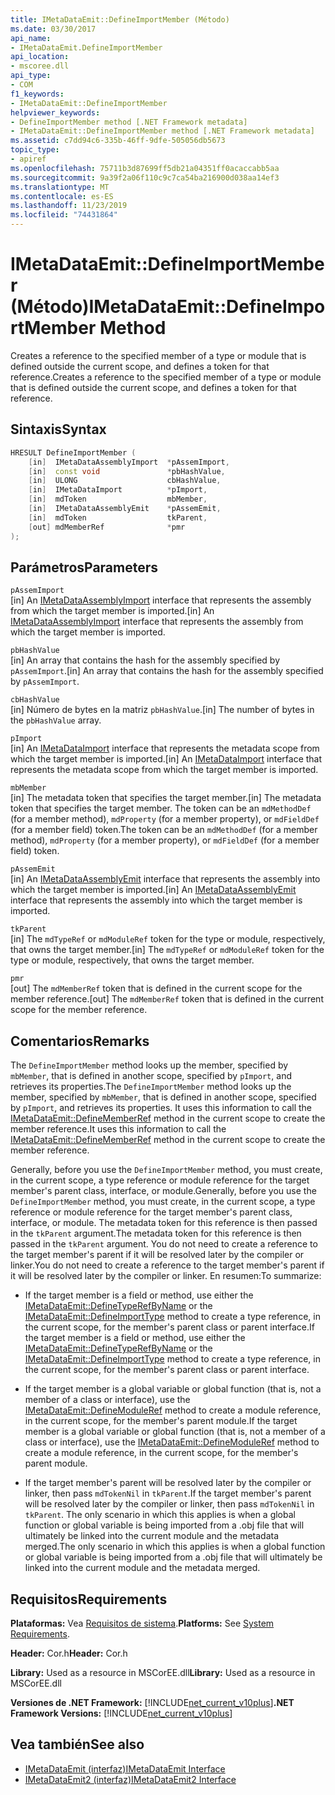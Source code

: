 ```yaml
---
title: IMetaDataEmit::DefineImportMember (Método)
ms.date: 03/30/2017
api_name:
- IMetaDataEmit.DefineImportMember
api_location:
- mscoree.dll
api_type:
- COM
f1_keywords:
- IMetaDataEmit::DefineImportMember
helpviewer_keywords:
- DefineImportMember method [.NET Framework metadata]
- IMetaDataEmit::DefineImportMember method [.NET Framework metadata]
ms.assetid: c7dd94c6-335b-46ff-9dfe-505056db5673
topic_type:
- apiref
ms.openlocfilehash: 75711b3d87699ff5db21a04351ff0acaccabb5aa
ms.sourcegitcommit: 9a39f2a06f110c9c7ca54ba216900d038aa14ef3
ms.translationtype: MT
ms.contentlocale: es-ES
ms.lasthandoff: 11/23/2019
ms.locfileid: "74431864"
---
```

# <a name="imetadataemitdefineimportmember-method"></a><span data-ttu-id="52928-102">IMetaDataEmit::DefineImportMember (Método)</span><span class="sxs-lookup"><span data-stu-id="52928-102">IMetaDataEmit::DefineImportMember Method</span></span>
<span data-ttu-id="52928-103">Creates a reference to the specified member of a type or module that is defined outside the current scope, and defines a token for that reference.</span><span class="sxs-lookup"><span data-stu-id="52928-103">Creates a reference to the specified member of a type or module that is defined outside the current scope, and defines a token for that reference.</span></span>  
  
## <a name="syntax"></a><span data-ttu-id="52928-104">Sintaxis</span><span class="sxs-lookup"><span data-stu-id="52928-104">Syntax</span></span>  
  
```cpp  
HRESULT DefineImportMember (   
    [in]  IMetaDataAssemblyImport  *pAssemImport,   
    [in]  const void               *pbHashValue,   
    [in]  ULONG                    cbHashValue,  
    [in]  IMetaDataImport          *pImport,   
    [in]  mdToken                  mbMember,   
    [in]  IMetaDataAssemblyEmit    *pAssemEmit,   
    [in]  mdToken                  tkParent,   
    [out] mdMemberRef              *pmr   
);  
```  
  
## <a name="parameters"></a><span data-ttu-id="52928-105">Parámetros</span><span class="sxs-lookup"><span data-stu-id="52928-105">Parameters</span></span>  
 `pAssemImport`  
 <span data-ttu-id="52928-106">[in] An [IMetaDataAssemblyImport](../../../../docs/framework/unmanaged-api/metadata/imetadataassemblyimport-interface.md) interface that represents the assembly from which the target member is imported.</span><span class="sxs-lookup"><span data-stu-id="52928-106">[in] An [IMetaDataAssemblyImport](../../../../docs/framework/unmanaged-api/metadata/imetadataassemblyimport-interface.md) interface that represents the assembly from which the target member is imported.</span></span>  
  
 `pbHashValue`  
 <span data-ttu-id="52928-107">[in] An array that contains the hash for the assembly specified by `pAssemImport`.</span><span class="sxs-lookup"><span data-stu-id="52928-107">[in] An array that contains the hash for the assembly specified by `pAssemImport`.</span></span>  
  
 `cbHashValue`  
 <span data-ttu-id="52928-108">[in] Número de bytes en la matriz `pbHashValue`.</span><span class="sxs-lookup"><span data-stu-id="52928-108">[in] The number of bytes in the `pbHashValue` array.</span></span>  
  
 `pImport`  
 <span data-ttu-id="52928-109">[in] An [IMetaDataImport](../../../../docs/framework/unmanaged-api/metadata/imetadataimport-interface.md) interface that represents the metadata scope from which the target member is imported.</span><span class="sxs-lookup"><span data-stu-id="52928-109">[in] An [IMetaDataImport](../../../../docs/framework/unmanaged-api/metadata/imetadataimport-interface.md) interface that represents the metadata scope from which the target member is imported.</span></span>  
  
 `mbMember`  
 <span data-ttu-id="52928-110">[in] The metadata token that specifies the target member.</span><span class="sxs-lookup"><span data-stu-id="52928-110">[in] The metadata token that specifies the target member.</span></span> <span data-ttu-id="52928-111">The token can be an `mdMethodDef` (for a member method), `mdProperty` (for a member property), or `mdFieldDef` (for a member field) token.</span><span class="sxs-lookup"><span data-stu-id="52928-111">The token can be an `mdMethodDef` (for a member method), `mdProperty` (for a member property), or `mdFieldDef` (for a member field) token.</span></span>  
  
 `pAssemEmit`  
 <span data-ttu-id="52928-112">[in] An [IMetaDataAssemblyEmit](../../../../docs/framework/unmanaged-api/metadata/imetadataassemblyemit-interface.md) interface that represents the assembly into which the target member is imported.</span><span class="sxs-lookup"><span data-stu-id="52928-112">[in] An [IMetaDataAssemblyEmit](../../../../docs/framework/unmanaged-api/metadata/imetadataassemblyemit-interface.md) interface that represents the assembly into which the target member is imported.</span></span>  
  
 `tkParent`  
 <span data-ttu-id="52928-113">[in] The `mdTypeRef` or `mdModuleRef` token for the type or module, respectively, that owns the target member.</span><span class="sxs-lookup"><span data-stu-id="52928-113">[in] The `mdTypeRef` or `mdModuleRef` token for the type or module, respectively, that owns the target member.</span></span>  
  
 `pmr`  
 <span data-ttu-id="52928-114">[out] The `mdMemberRef` token that is defined in the current scope for the member reference.</span><span class="sxs-lookup"><span data-stu-id="52928-114">[out] The `mdMemberRef` token that is defined in the current scope for the member reference.</span></span>  
  
## <a name="remarks"></a><span data-ttu-id="52928-115">Comentarios</span><span class="sxs-lookup"><span data-stu-id="52928-115">Remarks</span></span>  
 <span data-ttu-id="52928-116">The `DefineImportMember` method looks up the member, specified by `mbMember`, that is defined in another scope, specified by `pImport`, and retrieves its properties.</span><span class="sxs-lookup"><span data-stu-id="52928-116">The `DefineImportMember` method looks up the member, specified by `mbMember`, that is defined in another scope, specified by `pImport`, and retrieves its properties.</span></span> <span data-ttu-id="52928-117">It uses this information to call the [IMetaDataEmit::DefineMemberRef](../../../../docs/framework/unmanaged-api/metadata/imetadataemit-definememberref-method.md) method in the current scope to create the member reference.</span><span class="sxs-lookup"><span data-stu-id="52928-117">It uses this information to call the [IMetaDataEmit::DefineMemberRef](../../../../docs/framework/unmanaged-api/metadata/imetadataemit-definememberref-method.md) method in the current scope to create the member reference.</span></span>  
  
 <span data-ttu-id="52928-118">Generally, before you use the `DefineImportMember` method, you must create, in the current scope, a type reference or module reference for the target member's parent class, interface, or module.</span><span class="sxs-lookup"><span data-stu-id="52928-118">Generally, before you use the `DefineImportMember` method, you must create, in the current scope, a type reference or module reference for the target member's parent class, interface, or module.</span></span> <span data-ttu-id="52928-119">The metadata token for this reference is then passed in the `tkParent` argument.</span><span class="sxs-lookup"><span data-stu-id="52928-119">The metadata token for this reference is then passed in the `tkParent` argument.</span></span> <span data-ttu-id="52928-120">You do not need to create a reference to the target member's parent if it will be resolved later by the compiler or linker.</span><span class="sxs-lookup"><span data-stu-id="52928-120">You do not need to create a reference to the target member's parent if it will be resolved later by the compiler or linker.</span></span> <span data-ttu-id="52928-121">En resumen:</span><span class="sxs-lookup"><span data-stu-id="52928-121">To summarize:</span></span>  
  
- <span data-ttu-id="52928-122">If the target member is a field or method, use either the [IMetaDataEmit::DefineTypeRefByName](../../../../docs/framework/unmanaged-api/metadata/imetadataemit-definetyperefbyname-method.md) or the [IMetaDataEmit::DefineImportType](../../../../docs/framework/unmanaged-api/metadata/imetadataemit-defineimporttype-method.md) method to create a type reference, in the current scope, for the member's parent class or parent interface.</span><span class="sxs-lookup"><span data-stu-id="52928-122">If the target member is a field or method, use either the [IMetaDataEmit::DefineTypeRefByName](../../../../docs/framework/unmanaged-api/metadata/imetadataemit-definetyperefbyname-method.md) or the [IMetaDataEmit::DefineImportType](../../../../docs/framework/unmanaged-api/metadata/imetadataemit-defineimporttype-method.md) method to create a type reference, in the current scope, for the member's parent class or parent interface.</span></span>  
  
- <span data-ttu-id="52928-123">If the target member is a global variable or global function (that is, not a member of a class or interface), use the [IMetaDataEmit::DefineModuleRef](../../../../docs/framework/unmanaged-api/metadata/imetadataemit-definemoduleref-method.md) method to create a module reference, in the current scope, for the member's parent module.</span><span class="sxs-lookup"><span data-stu-id="52928-123">If the target member is a global variable or global function (that is, not a member of a class or interface), use the [IMetaDataEmit::DefineModuleRef](../../../../docs/framework/unmanaged-api/metadata/imetadataemit-definemoduleref-method.md) method to create a module reference, in the current scope, for the member's parent module.</span></span>  
  
- <span data-ttu-id="52928-124">If the target member's parent will be resolved later by the compiler or linker, then pass `mdTokenNil` in `tkParent`.</span><span class="sxs-lookup"><span data-stu-id="52928-124">If the target member's parent will be resolved later by the compiler or linker, then pass `mdTokenNil` in `tkParent`.</span></span> <span data-ttu-id="52928-125">The only scenario in which this applies is when a global function or global variable is being imported from a .obj file that will ultimately be linked into the current module and the metadata merged.</span><span class="sxs-lookup"><span data-stu-id="52928-125">The only scenario in which this applies is when a global function or global variable is being imported from a .obj file that will ultimately be linked into the current module and the metadata merged.</span></span>  
  
## <a name="requirements"></a><span data-ttu-id="52928-126">Requisitos</span><span class="sxs-lookup"><span data-stu-id="52928-126">Requirements</span></span>  
 <span data-ttu-id="52928-127">**Plataformas:** Vea [Requisitos de sistema](../../../../docs/framework/get-started/system-requirements.md).</span><span class="sxs-lookup"><span data-stu-id="52928-127">**Platforms:** See [System Requirements](../../../../docs/framework/get-started/system-requirements.md).</span></span>  
  
 <span data-ttu-id="52928-128">**Header:** Cor.h</span><span class="sxs-lookup"><span data-stu-id="52928-128">**Header:** Cor.h</span></span>  
  
 <span data-ttu-id="52928-129">**Library:** Used as a resource in MSCorEE.dll</span><span class="sxs-lookup"><span data-stu-id="52928-129">**Library:** Used as a resource in MSCorEE.dll</span></span>  
  
 <span data-ttu-id="52928-130">**Versiones de .NET Framework:** [!INCLUDE[net_current_v10plus](../../../../includes/net-current-v10plus-md.md)]</span><span class="sxs-lookup"><span data-stu-id="52928-130">**.NET Framework Versions:** [!INCLUDE[net_current_v10plus](../../../../includes/net-current-v10plus-md.md)]</span></span>  
  
## <a name="see-also"></a><span data-ttu-id="52928-131">Vea también</span><span class="sxs-lookup"><span data-stu-id="52928-131">See also</span></span>

- [<span data-ttu-id="52928-132">IMetaDataEmit (interfaz)</span><span class="sxs-lookup"><span data-stu-id="52928-132">IMetaDataEmit Interface</span></span>](../../../../docs/framework/unmanaged-api/metadata/imetadataemit-interface.md)
- [<span data-ttu-id="52928-133">IMetaDataEmit2 (interfaz)</span><span class="sxs-lookup"><span data-stu-id="52928-133">IMetaDataEmit2 Interface</span></span>](../../../../docs/framework/unmanaged-api/metadata/imetadataemit2-interface.md)
